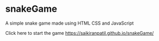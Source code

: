 # snakeGame
A simple snake game made using HTML CSS and JavaScript

Click here to start the game https://saikiranpatil.github.io/snakeGame/
